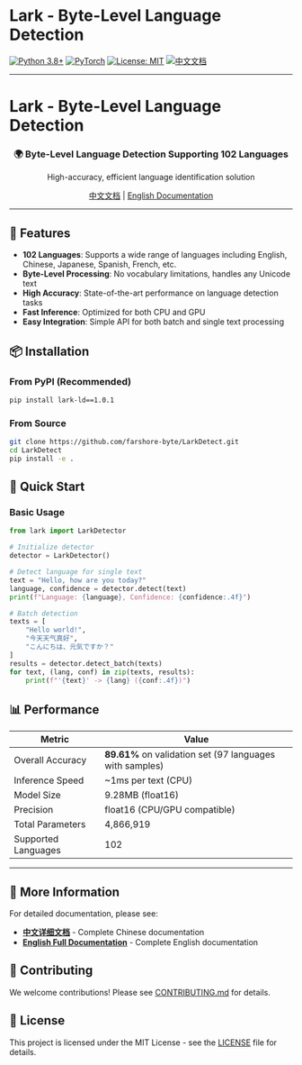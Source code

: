 # Lark - Byte-Level Language Detection

[![Python 3.8+](https://img.shields.io/badge/python-3.8+-blue.svg)](https://www.python.org/downloads/)
[![PyTorch](https://img.shields.io/badge/PyTorch-2.0+-red.svg)](https://pytorch.org/)
[![License: MIT](https://img.shields.io/badge/License-MIT-yellow.svg)](https://opensource.org/licenses/MIT)
[![中文文档](https://img.shields.io/badge/文档-中文-blue.svg)](README_zh.md)

---

<div id="english-documentation"></div>

# Lark - Byte-Level Language Detection

<div align="center">
  <h3>🌍 Byte-Level Language Detection Supporting 102 Languages</h3>
  <p>High-accuracy, efficient language identification solution</p>
  
  <p>
    <a href="#chinese-documentation">中文文档</a> | 
    <a href="README.md">English Documentation</a>
  </p>
</div>

---

## 🚀 Features

- **102 Languages**: Supports a wide range of languages including English, Chinese, Japanese, Spanish, French, etc.
- **Byte-Level Processing**: No vocabulary limitations, handles any Unicode text
- **High Accuracy**: State-of-the-art performance on language detection tasks
- **Fast Inference**: Optimized for both CPU and GPU
- **Easy Integration**: Simple API for both batch and single text processing

## 📦 Installation

### From PyPI (Recommended)
```bash
pip install lark-ld==1.0.1
```

### From Source
```bash
git clone https://github.com/farshore-byte/LarkDetect.git
cd LarkDetect
pip install -e .
```

## 🎯 Quick Start

### Basic Usage
```python
from lark import LarkDetector

# Initialize detector
detector = LarkDetector()

# Detect language for single text
text = "Hello, how are you today?"
language, confidence = detector.detect(text)
print(f"Language: {language}, Confidence: {confidence:.4f}")

# Batch detection
texts = [
    "Hello world!",
    "今天天气真好",
    "こんにちは、元気ですか？"
]
results = detector.detect_batch(texts)
for text, (lang, conf) in zip(texts, results):
    print(f"'{text}' -> {lang} ({conf:.4f})")
```

## 📊 Performance

| Metric | Value |
|--------|-------|
| Overall Accuracy | **89.61%** on validation set (97 languages with samples) |
| Inference Speed | ~1ms per text (CPU) |
| Model Size | 9.28MB (float16) |
| Precision | float16 (CPU/GPU compatible) |
| Total Parameters | 4,866,919 |
| Supported Languages | 102 |

---

## 📝 More Information

For detailed documentation, please see:
- **[中文详细文档](README_zh.md)** - Complete Chinese documentation
- **[English Full Documentation](README.md)** - Complete English documentation

## 🤝 Contributing

We welcome contributions! Please see [CONTRIBUTING.md](CONTRIBUTING.md) for details.

## 📄 License

This project is licensed under the MIT License - see the [LICENSE](LICENSE) file for details.
